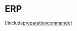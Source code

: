 # ERP

[!include[preparationcommande](erp.preparationcommande.autogen.md)]

































































